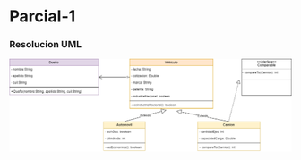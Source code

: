 
# Parcial-1


### Resolucion UML
![UML-Parcial1]( https://github.com/soymilidev/JAVA-I/blob/main/C15/Parcial1/img/UML-Parcial1.png )
